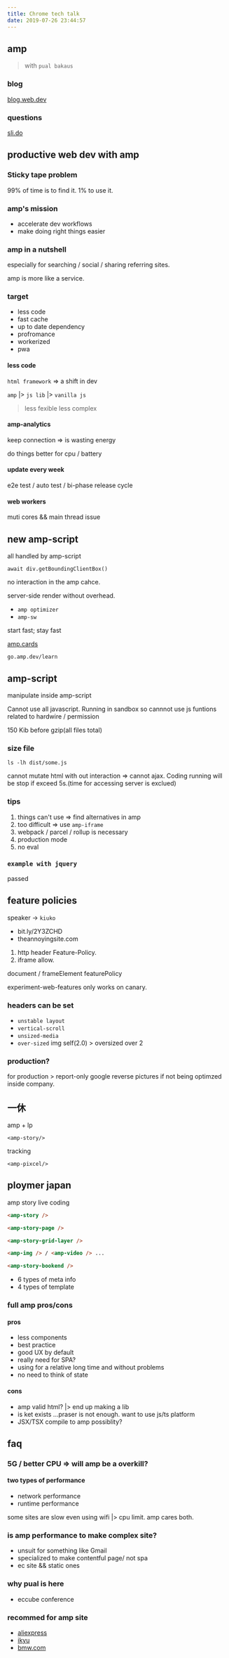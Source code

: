 ```yaml
---
title: Chrome tech talk
date: 2019-07-26 23:44:57
---
```


## amp

> with `pual bakaus`

### blog

[blog.web.dev](https://blog.web.dev)

### questions

[sli.do](https://sli.do)

## productive web dev with amp

### Sticky tape problem

99% of time is to find it. 1% to use it.

### amp's mission

- accelerate dev workflows
- make doing right things easier

### amp in a nutshell

especially for searching / social / sharing referring sites.

amp is more like a service.

### target

- less code
- fast cache
- up to date dependency
- profromance
- workerized
- pwa

#### less code

`html framework` => a shift in dev

`amp` |> `js lib` |> `vanilla js`

> less fexible less complex

#### amp-analytics

keep connection => is wasting energy

do things better for cpu / battery

#### update every week

e2e test / auto test / bi-phase release cycle

#### web workers

muti cores && main thread issue

## new amp-script

all handled by amp-script

`await div.getBoundingClientBox()`

no interaction in the amp cahce.

server-side render without overhead.

- `amp optimizer`
- `amp-sw`

start fast; stay fast

[amp.cards](https://amp.cards)

`go.amp.dev/learn`

## amp-script

manipulate inside amp-script

Cannot use all javascript. Running in sandbox so cannnot use js funtions related to hardwire / permission

150 Kib before gzip(all files total)

### size file

`ls -lh dist/some.js`

cannot mutate html with out interaction => cannot ajax. Coding running will be stop if exceed 5s.(time for accessing server is exclued)

### tips

1. things can't use => find alternatives in amp
2. too difficult => use `amp-iframe`
3. webpack / parcel / rollup is necessary
4. production mode
5. no eval

### `example with jquery`

passed

## feature policies

speaker -> `kiuko`

- bit.ly/2Y3ZCHD
- theannoyingsite.com

1. http header Feature-Policy.
2. iframe allow.

document / frameElement featurePolicy

experiment-web-features only works on canary.

### headers can be set

- `unstable layout`
- `vertical-scroll`
- `unsized-media`
- `over-sized` img self(2.0) > oversized over 2

### production?

for production > report-only
google reverse pictures if not being optimzed inside company.

## 一休

amp + lp

`<amp-story/>`

tracking

`<amp-pixcel/>`

## ploymer japan

amp story live coding

```html
<amp-story />

<amp-story-page />

<amp-story-grid-layer />

<amp-img /> / <amp-video /> ...

<amp-story-bookend />
```

- 6 types of meta info
- 4 types of template

### full amp pros/cons

#### pros

- less components
- best practice
- good UX by default
- really need for SPA?
- using for a relative long time and without problems
- no need to think of state

#### cons

- amp valid html? |> end up making a lib
- is ket exists ...praser is not enough. want to use js/ts platform
- JSX/TSX compile to amp possiblity?

## faq

### 5G / better CPU => will amp be a overkill?

#### two types of performance

- network performance
- runtime performance

some sites are slow even using wifi |> cpu limit.
amp cares both.

### is amp performance to make complex site?

- unsuit for something like Gmail
- specialized to make contentful page/ not spa
- ec site && static ones

### why pual is here

- eccube conference

### recommed for amp site

- [aliexpress](https://www.aliexpress.com)
- [ikyu](https://www.ikyu.com/kankou/story0/)
- [bmw.com](https://www.bmw.com/en/index.html)
